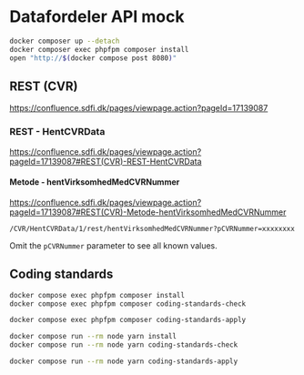 # Datafordeler API mock

```sh
docker composer up --detach
docker composer exec phpfpm composer install
open "http://$(docker compose post 8080)"
```

## REST (CVR)

<https://confluence.sdfi.dk/pages/viewpage.action?pageId=17139087>

### REST - HentCVRData

<https://confluence.sdfi.dk/pages/viewpage.action?pageId=17139087#REST(CVR)-REST-HentCVRData>

#### Metode - hentVirksomhedMedCVRNummer

<https://confluence.sdfi.dk/pages/viewpage.action?pageId=17139087#REST(CVR)-Metode-hentVirksomhedMedCVRNummer>

`/CVR/HentCVRData/1/rest/hentVirksomhedMedCVRNummer?pCVRNummer=xxxxxxxx`

Omit the `pCVRNummer` parameter to see all known values.

## Coding standards

```sh
docker compose exec phpfpm composer install
docker compose exec phpfpm composer coding-standards-check

docker compose exec phpfpm composer coding-standards-apply
```

```sh
docker compose run --rm node yarn install
docker compose run --rm node yarn coding-standards-check

docker compose run --rm node yarn coding-standards-apply
```

